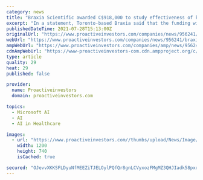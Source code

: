 ```yaml
---
category: news
title: "Braxia Scientific awarded C$918,000 to study effectiveness of ketamine and cognitive behavioural therapy combo in reducing suicidality"
excerpt: "In a statement, Toronto-based Braxia said that the funding will go towards studying the effectiveness of intravenous ketamine in combination with internet-based cognitive behavioural ... In exchange for publishing services rendered by the Company on ..."
publishedDateTime: 2021-07-28T15:13:00Z
originalUrl: "https://www.proactiveinvestors.com/companies/news/956241/braxia-scientific-awarded-c918000-to-study-effectiveness-of-ketamine-and-cognitive-behavioural-therapy-combo-in-reducing-suicidality-956241.html"
webUrl: "https://www.proactiveinvestors.com/companies/news/956241/braxia-scientific-awarded-c918000-to-study-effectiveness-of-ketamine-and-cognitive-behavioural-therapy-combo-in-reducing-suicidality-956241.html"
ampWebUrl: "https://www.proactiveinvestors.com/companies/amp/news/956241"
cdnAmpWebUrl: "https://www-proactiveinvestors-com.cdn.ampproject.org/c/s/www.proactiveinvestors.com/companies/amp/news/956241"
type: article
quality: 29
heat: 29
published: false

provider:
  name: Proactiveinvestors
  domain: proactiveinvestors.com

topics:
  - Microsoft AI
  - AI
  - AI in Healthcare

images:
  - url: "https://www.proactiveinvestors.com//thumbs/upload/News/Image/2021_07/1200z740_1627478840_2021-07-28-09-27-20_c9a7ab19c7b0308727f2ea1503bd59a4.jpg"
    width: 1200
    height: 740
    isCached: true

secured: "OJevvXKKSFLDyuNfMEEZiTJELOylPQfQr8gnLCVyxozFMgMZ3QHJIadk58pxrE8/PFeFuNq78kpzPAeW9fPLYFxanJbchB8hMl7I3nnuwj6PgFr180m+XOVevK0oPJJKDem7sgWoqNl5BOH9TXJ6sX5YMVXhaK8Cv7qthnkATAR3DqhBB1vKbkWM6cr1ujl31MxJXII6dU4XVLMsDgZaHMVZF3htGLP3VIpw67eOD7fDE/Eqn+o/yFzVWrkiG7eLKuAONBEZHpc22hacCnLTDFs6PJzTSxTQ4u97DDMJAQN86eKq3B74E1F08jsx24Z5be/866LEDHe9VcgswdB+FuVVYqE0zqiHQbirqpwboFU=;xlRUkX9Si2XPLaFP5uqwuA=="
---
```


